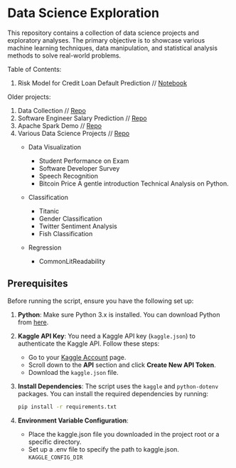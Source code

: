 # Data Science Exploration
This repository contains a collection of data science projects and exploratory analyses. 
The primary objective is to showcase various machine learning techniques, data manipulation, and statistical analysis methods to solve real-world problems.

Table of Contents:
1. Risk Model for Credit Loan Default Prediction // [Notebook](finance/risk-modelling/main.ipynb)


Older projects:
1. Data Collection // [Repo](https://github.com/jannctu/PythonDataCollection)
2. Software Engineer Salary Prediction // [Repo](https://github.com/jannctu/SoftwareEngineerSalaryEstimation)
3. Apache Spark Demo // [Repo](https://github.com/jannctu/apache-spark-demo)
4. Various Data Science Projects // [Repo](https://github.com/jannctu/Kaggle-Submissions)
   - Data Visualization
     - Student Performance on Exam
     - Software Developer Survey
     - Speech Recognition 
     - Bitcoin Price A gentle introduction Technical Analysis on Python.
   
   - Classification
     - Titanic
     - Gender Classification
     - Twitter Sentiment Analysis
     - Fish Classification
   - Regression
     - CommonLitReadability 




## Prerequisites

Before running the script, ensure you have the following set up:

1. **Python**: Make sure Python 3.x is installed. You can download Python from [here](https://www.python.org/downloads/).
2. **Kaggle API Key**: You need a Kaggle API key (`kaggle.json`) to authenticate the Kaggle API. Follow these steps:
   - Go to your [Kaggle Account](https://www.kaggle.com/account) page.
   - Scroll down to the **API** section and click **Create New API Token**.
   - Download the `kaggle.json` file.

3. **Install Dependencies**: The script uses the `kaggle` and `python-dotenv` packages. You can install the required dependencies by running:
   ```bash
   pip install -r requirements.txt
    ```
4. **Environment Variable Configuration**:
   - Place the kaggle.json file you downloaded in the project root or a specific directory.
   - Set up a .env file to specify the path to kaggle.json. `KAGGLE_CONFIG_DIR`